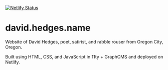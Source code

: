 [![Netlify Status](https://api.netlify.com/api/v1/badges/524beae1-79d7-4fb8-b367-02303204c7c1/deploy-status)](https://app.netlify.com/sites/david-hedges-name/deploys)

# david.hedges.name

Website of David Hedges, poet, satirist, and rabble rouser from Oregon City, Oregon.

Built using HTML, CSS, and JavaScript in 11ty + GraphCMS and deployed on Netlify.
